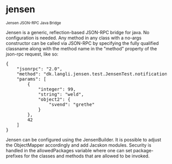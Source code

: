 jensen
======
<small>Jensen JSON-RPC Java Bridge</small>

Jensen is a generic, reflection-based JSON-RPC bridge for java.  No configuration is needed.  Any method in any class with a no-args constructor can be called via JSON-RPC by specifying the fully qualified classname along with the method name in the "method" property of the json-rpc request, like so:

<pre>{
	"jsonrpc": "2.0",
	"method": "dk.langli.jensen.test.JensenTest.notification",
	"params": [
		{
			"integer": 99,
			"string": "weld",
			"object2": {
				"svend": "grethe"
			}
		},
		42
	]
}</pre>

Jensen can be configured using the JensenBuilder.  It is possible to adjust the ObjectMapper accordingly and add Jacskon modules.  Security is handled in the allowedPackages variable where one can set package-prefixes for the classes and methods that are allowed to be invoked.
